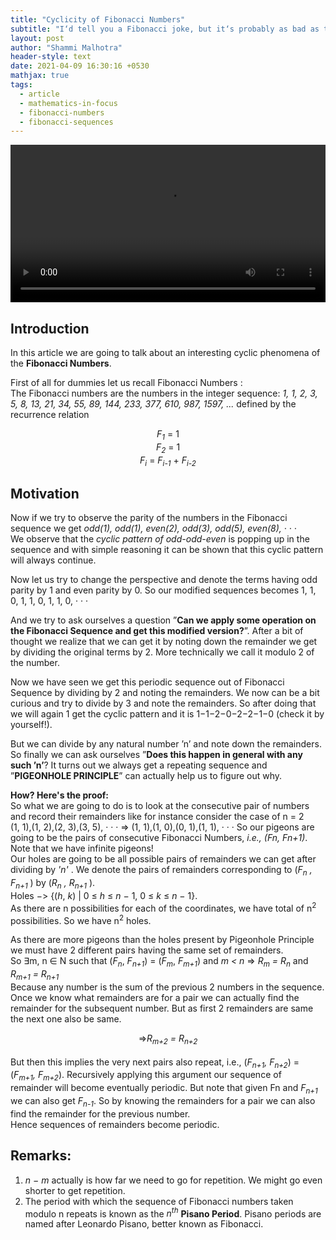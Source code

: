 ```yaml
---
title: "Cyclicity of Fibonacci Numbers"
subtitle: "I‘d tell you a Fibonacci joke, but it‘s probably as bad as the last two you‘ve heard combined"
layout: post
author: "Shammi Malhotra"
header-style: text
date: 2021-04-09 16:30:16 +0530
mathjax: true
tags:
  - article
  - mathematics-in-focus
  - fibonacci-numbers
  - fibonacci-sequences
---
```


<video width="100%" controls>
<source src="{{ site.baseurl }}/media/post/2021-04-09-fibonacci-promo.mp4" type="video/mp4">
</video>

## Introduction
In this article we are going to talk about an interesting cyclic phenomena of the **Fibonacci Numbers**.

First of all for dummies let us recall Fibonacci Numbers :
<br/>The Fibonacci numbers are the numbers in the integer sequence: <em>1, 1, 2, 3, 5, 8, 13, 21, 34, 55, 89, 144, 233, 377, 610, 987, 1597, ...</em> defined by the recurrence relation
<center>
<em>F<sub>1</sub></em> = 1 <br/>
<em>F<sub>2</sub></em> = 1 <br/>
<em>F<sub>i</sub></em> = <em>F<sub>i-1</sub></em> + <em>F<sub>i-2</sub></em>
</center>

## Motivation
Now if we try to observe the parity of the numbers in the Fibonacci sequence
we get <em>odd(1), odd(1), even(2), odd(3), odd(5), even(8), · · ·</em>
<br/>
We observe that the *cyclic pattern of odd-odd-even* is popping up in the sequence and with simple reasoning it can be shown that this cyclic pattern will always continue.

Now let us try to change the perspective and denote the terms having odd parity by 1 and even parity by 0. So our modified sequences becomes 1, 1, 0, 1, 1, 0, 1, 1, 0, · · ·

And we try to ask ourselves a question ”**Can we apply some operation on the Fibonacci Sequence and get this modified version?**”. After a bit of thought we realize that we can get it by noting down the remainder we get by dividing
the original terms by 2. More technically we call it modulo 2 of the number.

Now we have seen we get this periodic sequence out of Fibonacci Sequence by dividing by 2 and noting the remainders. We now can be a bit curious and try to divide by 3 and note the remainders. So after doing that we will again 1 get the cyclic pattern and it is 1−1−2−0−2−2−1−0 (check it by yourself!).

But we can divide by any natural number ’n’ and note down the remainders. So finally we can ask ourselves ”**Does this happen in general with any such ’n’**?
It turns out we always get a repeating sequence and ”**PIGEONHOLE PRINCIPLE**” can actually help us to figure out why.

**How? Here's the proof:** <br/>
So what we are going to do is to look at the consecutive pair of numbers and
record their remainders like for instance consider the case of n = 2 <br/>
(1, 1),(1, 2),(2, 3),(3, 5), · · · ⇒ (1, 1),(1, 0),(0, 1),(1, 1), · · · So our pigeons
are going to be the pairs of consecutive Fibonacci Numbers, <em>i.e.,</em> *(Fn, Fn+1)*.<br />
Note that we have infinite pigeons! <br/>
Our holes are going to be all possible pairs of remainders we can get after dividing by <em>'n'</em>
. We denote the pairs of remainders corresponding to (<em>F<sub>n</sub> , F<sub>n+1</sub> </em>)
by (<em>R<sub>n</sub> , R<sub>n+1</sub> </em>). <br/>
Holes −> {(*h*, *k*) | 0 ≤ *h* ≤ *n* − 1, 0 ≤ *k* ≤ *n* − 1}. <br/>
As there are n possibilities for each of the coordinates, we have total of n<sup>2</sup> possibilities. So we have n<sup>2</sup> holes.

As there are more pigeons than the holes present by Pigeonhole Principle
we must have 2 different pairs having the same set of remainders.<br/>
So ∃m, n ∈ N such that (*F<sub>n</sub>*, *F<sub>n+1</sub>*) = (*F<sub>m</sub>*, *F<sub>m+1</sub>*) and *m < n* ⇒ *R<sub>m</sub> = R<sub>n</sub>*
and *R<sub>m+1</sub> = R<sub>n+1</sub><br/>*
Because any number is the sum of the previous 2 numbers in the sequence. Once
we know what remainders are for a pair we can actually find the remainder for
the subsequent number. But as first 2 remainders are same the next one also
be same.<br/>

 <center>⇒<em>R<sub>m+2</sub> = R<sub>n+2</sub></em></center><br/>
But then this implies the very next pairs also repeat, i.e.,
(<em>F<sub>n+1</sub>, F<sub>n+2</sub></em>) = (<em>F<sub>m+1</sub>, F<sub>m+2</sub></em>). Recursively applying this argument our sequence of remainder will become eventually periodic. But note that given Fn
and <em>F<sub>n+1</sub></em> we can also get <em>F<sub>n-1</sub></em>. So by knowing the remainders for a pair we
can also find the remainder for the previous number.<br/>
Hence sequences of remainders become periodic.

## Remarks:
1. *n − m* actually is how far we need to go for repetition. We might go even
shorter to get repetition.
2. The period with which the sequence of Fibonacci numbers taken modulo n
repeats is known as the *n<sup>th</sup>* **Pisano Period**. Pisano periods are named after
Leonardo Pisano, better known as Fibonacci.